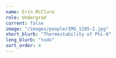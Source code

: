 ```yaml
---
name: Erin McClure
role: Undergrad
current: false
image: "/images/people/IMG_1285-2.jpg"
short_blurb: "Thermostability of Phi-6"
long_blurb: "todo"
sort_order: 4
---
```


